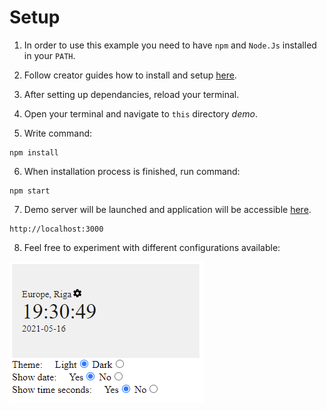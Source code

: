 # Setup

1. In order to use this example you need to have `npm` and `Node.Js` installed in  your `PATH`. 

2. Follow creator guides how to install and setup [here](https://nodejs.org/en/download/).

3. After setting up dependancies, reload your terminal.

4. Open your terminal and navigate to `this` directory *demo*.

5. Write command:

```
npm install
```

6. When installation process is finished, run command:

```
npm start
```

7. Demo server will be launched and application will be accessible [here](http://localhost:3000). 

```
http://localhost:3000
```

8. Feel free to experiment with different configurations available:

![Demo application view](../images/demo_app.png)